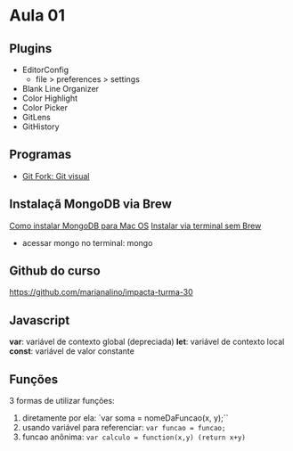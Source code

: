 # Aula 01

## Plugins
- EditorConfig
    - file > preferences > settings
- Blank Line Organizer
- Color Highlight
- Color Picker
- GitLens
- GitHistory

## Programas
- [Git Fork: Git visual](https://git-fork.com/)

## Instalaçã MongoDB via Brew
[Como instalar MongoDB para Mac OS](https://docs.mongodb.com/manual/tutorial/install-mongodb-on-os-x/)
[Instalar via terminal sem Brew](https://gist.github.com/Sydney-o9/9a6d4a017539cb8610a5695ae505bb61)

- acessar mongo no terminal: mongo

## Github do curso

https://github.com/marianalino/impacta-turma-30

## Javascript

**var**: variável de contexto global (depreciada)
**let**: variável de contexto local
**const**: variável de valor constante

## Funções

3 formas de utilizar funções:
1. diretamente por ela: `var soma = nomeDaFuncao(x, y);``
2. usando variável para referenciar: `var funcao = funcao;`
3. funcao anônima: `var calculo = function(x,y) (return x+y)`








